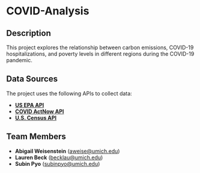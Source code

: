 # COVID-Analysis

## Description
This project explores the relationship between carbon emissions, COVID-19 hospitalizations, and poverty levels in different regions during the COVID-19 pandemic.

## Data Sources
The project uses the following APIs to collect data:
- **[US EPA API]([https://aqs.epa.gov/aqsweb/documents/data_api.html#site])**
- **[COVID ActNow API](https://covidactnow.org/data-api)**
- **[U.S. Census API](https://www.census.gov/data/developers/data-sets/Poverty-Statistics.html)**

## Team Members
- **Abigail Weisenstein** (aweise@umich.edu)
- **Lauren Beck** (becklau@umich.edu)
- **Subin Pyo** (subinpyo@umich.edu)

